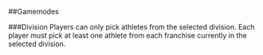 ##Gamemodes

###Division
Players can only pick athletes from the selected division.
Each player must pick at least one athlete from each franchise currently in the selected division.
